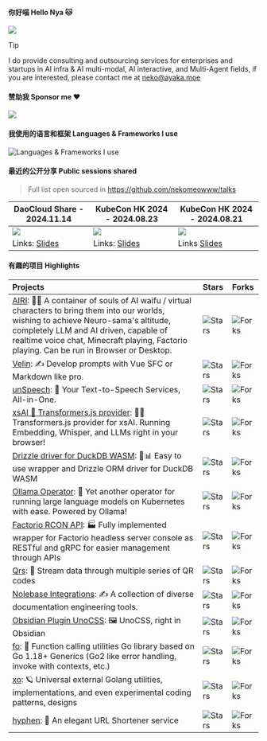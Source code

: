 #### 你好喵 Hello Nya 🐱

<a href="#stats" align="center">
  <picture>
    <source 
      srcset="https://github-readme-stats.vercel.app/api?username=nekomeowww&count_private=true&show_icons=true&include_all_commits=true&show_owner=true&theme=github_dark&hide_border=true&bg_color=00000000"
      media="(prefers-color-scheme: dark)"
    />
    <source
      srcset="https://github-readme-stats.vercel.app/api?username=nekomeowww&count_private=true&show_icons=true&include_all_commits=true&show_owner=true&theme=default&hide_border=true&bg_color=00000000"
      media="(prefers-color-scheme: light), (prefers-color-scheme: no-preference)"
    />
    <img src="https://github-readme-stats.vercel.app/api?username=nekomeowww&count_private=true&show_icons=true&include_all_commits=true&show_owner=true&theme=transparent" />
  </picture>
</a>

> [!TIP]  
> I do provide consulting and outsourcing services for enterprises and startups in AI infra & AI multi-modal, AI interactive, and Multi-Agent fields, if you are interested, please contact me at [neko@ayaka.moe](mailto:neko@ayaka.moe)

#### 赞助我 Sponsor me ❤️

[![](https://img.shields.io/badge/爱发电-赞助_Neko_Ayaka-blueviolet.svg?style=flat-square)](https://afdian.com/a/ayakaneko)

#### 我使用的语言和框架 Languages & Frameworks I use

![Languages & Frameworks I use](https://skillicons.dev/icons?i=go,ts,vue,k8s,python,rust,lua,vite,pytorch,nuxtjs,tailwind,prisma,graphql,rollupjs)


#### 最近的公开分享 Public sessions shared

> Full list open sourced in https://github.com/nekomeowww/talks

| DaoCloud Share - 2024.11.14 | KubeCon HK 2024 - 2024.08.23 | KubeCon HK 2024 - 2024.08.21 |
| --- | --- | --- |
| ![](https://github.com/user-attachments/assets/1486cc4a-9f14-42e4-9720-037736a6e0fe) | ![](https://github.com/user-attachments/assets/5cc04015-681d-4f6e-a0d2-91fd65dd2e3f) | ![](https://github.com/user-attachments/assets/7dacca02-f6bd-40b6-aa7f-9d409fc7ce42) |
| Links: [Slides](https://talks.ayaka.io/nekoayaka/2025-05-10-airi-how-we-recreated-it/) | Links: [Slides](https://talks.ayaka.io/nekoayaka/2025-04-13-what-is-mcp-and-how-it-helps/) | Links [Slides](https://talks.ayaka.io/nekoayaka/2025-03-13-deep-dive-llm-deepseek-and-how/) |

#### 有趣的项目 Highlights

|Projects|Stars|Forks|
|:---|:---|:---|
|[AIRI](https://github.com/moeru-ai/airi): 💖🧸 A container of souls of AI waifu / virtual characters to bring them into our worlds, wishing to achieve Neuro-sama's altitude, completely LLM and AI driven, capable of realtime voice chat, Minecraft playing, Factorio playing. Can be run in Browser or Desktop. | ![Stars](https://img.shields.io/github/stars/moeru-ai/airi?style=flat-square&labelColor=343b41) | ![Forks](https://img.shields.io/github/forks/moeru-ai/airi?style=flat-square&labelColor=343b41) | 
|[Velin](https://github.com/luoling8192/velin): ✍️ Develop prompts with Vue SFC or Markdown like pro. | ![Stars](https://img.shields.io/github/stars/luoling8192/velin?style=flat-square&labelColor=343b41) | ![Forks](https://img.shields.io/github/forks/luoling8192/velin?style=flat-square&labelColor=343b41) | 
|[unSpeech](https://github.com/moeru-ai/unspeech): 💬 Your Text-to-Speech Services, All-in-One. | ![Stars](https://img.shields.io/github/stars/moeru-ai/unspeech?style=flat-square&labelColor=343b41) | ![Forks](https://img.shields.io/github/forks/moeru-ai/unspeech?style=flat-square&labelColor=343b41) | 
|[xsAI 🤗 Transformers.js provider](https://github.com/moeru-ai/xsai-transformers): 🤗💬 Transformers.js provider for xsAI. Running Embedding, Whisper, and LLMs right in your browser! | ![Stars](https://img.shields.io/github/stars/moeru-ai/xsai-transformers?style=flat-square&labelColor=343b41) | ![Forks](https://img.shields.io/github/forks/moeru-ai/xsai-transformers?style=flat-square&labelColor=343b41) | 
|[Drizzle driver for DuckDB WASM](https://github.com/proj-airi/duckdb-wasm): 🦆📊 Easy to use wrapper and Drizzle ORM driver for DuckDB WASM | ![Stars](https://img.shields.io/github/stars/proj-airi/duckdb-wasm?style=flat-square&labelColor=343b41) | ![Forks](https://img.shields.io/github/forks/proj-airi/duckdb-wasm?style=flat-square&labelColor=343b41) | 
|[Ollama Operator](https://github.com/nekomeowww/ollama-operator): 🐫 Yet another operator for running large language models on Kubernetes with ease. Powered by Ollama! |![Stars](https://img.shields.io/github/stars/nekomeowww/ollama-operator?style=flat-square&labelColor=343b41)|![Forks](https://img.shields.io/github/forks/nekomeowww/ollama-operator?style=flat-square&labelColor=343b41)|
|[Factorio RCON API](https://github.com/nekomeowww/factorio-rcon-api): 🏭 Fully implemented wrapper for Factorio headless server console as RESTful and gRPC for easier management through APIs |![Stars](https://img.shields.io/github/stars/nekomeowww/factorio-rcon-api?style=flat-square&labelColor=343b41)|![Forks](https://img.shields.io/github/forks/nekomeowww/factorio-rcon-api?style=flat-square&labelColor=343b41)|
|[Qrs](https://github.com/qifi-dev/qrs): 📱 Stream data through multiple series of QR codes | ![Stars](https://img.shields.io/github/stars/qifi-dev/qrs?style=flat-square&labelColor=343b41) | ![Forks](https://img.shields.io/github/forks/qifi-dev/qrs?style=flat-square&labelColor=343b41) | 
|[Nolebase Integrations](https://github.com/nolebase/integrations): ✍️ A collection of diverse documentation engineering tools. |![Stars](https://img.shields.io/github/stars/nolebase/integrations?style=flat-square&labelColor=343b41)|![Forks](https://img.shields.io/github/forks/nolebase/integrations?style=flat-square&labelColor=343b41)|
|[Obsidian Plugin UnoCSS](https://github.com/nolebase/obsidian-plugin-unocss): 🖼️ UnoCSS, right in Obsidian |![Stars](https://img.shields.io/github/stars/nolebase/obsidian-plugin-unocss?style=flat-square&labelColor=343b41)|![Forks](https://img.shields.io/github/forks/nolebase/obsidian-plugin-unocss?style=flat-square&labelColor=343b41)|
|[fo](https://github.com/nekomeowww/fo): 🎺 Function calling utilities Go library based on Go 1.18+ Generics (Go2 like error handling, invoke with contexts, etc.) |![Stars](https://img.shields.io/github/stars/nekomeowww/fo?style=flat-square&labelColor=343b41)|![Forks](https://img.shields.io/github/forks/nekomeowww/fo?style=flat-square&labelColor=343b41)|
|[xo](https://github.com/nekomeowww/xo): 🪐 Universal external Golang utilities, implementations, and even experimental coding patterns, designs |![Stars](https://img.shields.io/github/stars/nekomeowww/xo?style=flat-square&labelColor=343b41)|![Forks](https://img.shields.io/github/forks/nekomeowww/xo?style=flat-square&labelColor=343b41)|
|[hyphen](https://github.com/nekomeowww/hyphen): 🔗 An elegant URL Shortener service |![Stars](https://img.shields.io/github/stars/nekomeowww/hyphen?style=flat-square&labelColor=343b41)|![Forks](https://img.shields.io/github/forks/nekomeowww/hyphen?style=flat-square&labelColor=343b41)|
